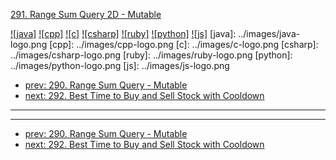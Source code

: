[291. Range Sum Query 2D - Mutable](https://leetcode.com/problems/range-sum-query-2d-mutable/)

[![java]](../java/291-range-sum-query-2d-mutable.md)
[![cpp]](../cpp/291-range-sum-query-2d-mutable.md)
[![c]](../c/291-range-sum-query-2d-mutable.md)
[![csharp]](../csharp/291-range-sum-query-2d-mutable.md)
[![ruby]](../ruby/291-range-sum-query-2d-mutable.md)
[![python]](../python/291-range-sum-query-2d-mutable.md)
[![js]](../js/291-range-sum-query-2d-mutable.md)
[java]: ../images/java-logo.png
[cpp]: ../images/cpp-logo.png
[c]: ../images/c-logo.png
[csharp]: ../images/csharp-logo.png
[ruby]: ../images/ruby-logo.png
[python]: ../images/python-logo.png
[js]: ../images/js-logo.png

- [prev: 290. Range Sum Query - Mutable](290-range-sum-query-mutable.md)
- [next: 292. Best Time to Buy and Sell Stock with Cooldown](292-best-time-to-buy-and-sell-stock-with-cooldown.md)

---


---

- [prev: 290. Range Sum Query - Mutable](290-range-sum-query-mutable.md)
- [next: 292. Best Time to Buy and Sell Stock with Cooldown](292-best-time-to-buy-and-sell-stock-with-cooldown.md)
